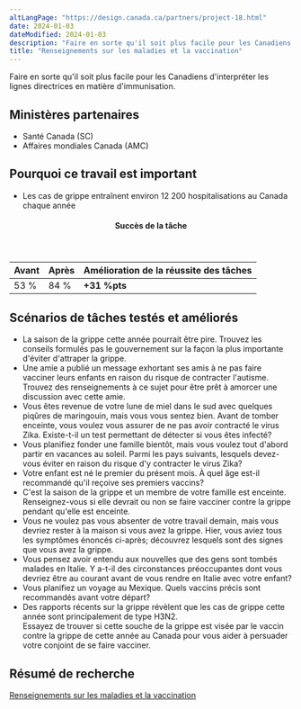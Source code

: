 ```yaml
---
altLangPage: "https://design.canada.ca/partners/project-18.html"
date: 2024-01-03
dateModified: 2024-01-03
description: "Faire en sorte qu'il soit plus facile pour les Canadiens d'interpréter les lignes directrices en matière d'immunisation."
title: "Renseignements sur les maladies et la vaccination"
---
```

<p>Faire en sorte qu'il soit plus facile pour les Canadiens d'interpréter les lignes directrices en matière d'immunisation.</p>
<h2>Ministères partenaires</h2>
<ul>
  <li>Santé Canada (SC)</li>
  <li>Affaires mondiales Canada (AMC)</li>
</ul>
<h2>Pourquoi ce travail est important</h2>
<ul>
  <li>Les cas de grippe entraînent environ 12 200 hospitalisations au Canada chaque année</li>
</ul>
<div class="row mrgn-tp-lg mrgn-bttm-lg">
  <div class="col-md-8">
    <div class="panel panel-success">
      <header class="panel-heading">
        <h4 class="panel-title text-center">Succès de la tâche</h4>
      </header>
      <table class="table">
        <thead>
          <tr style="">
            <th scope="col" class="col-md-3">Avant</th>
            <th scope="col" class="col-md-3">Après</th>
            <th scope="col" class="col-md-6">Amélioration de la réussite des tâches</th>
          </tr>
        </thead>
        <tbody>
          <tr>
            <td class="table-smnum">53&nbsp;%</td>
            <td class="table-smnum">84&nbsp;%</td>
            <td class="table-smnum"><span class="text-success"><strong>+31&nbsp;%pts</strong></span></td>
          </tr>
        </tbody>
      </table>
    </div>
  </div>
</div>
<h2>Scénarios de tâches testés et améliorés</h2>
<ul class="lst-spcd">
  <li>La saison de la grippe cette année pourrait être pire. Trouvez les conseils formulés pas le gouvernement sur la façon la plus importante d'éviter d'attraper la grippe.</li>
  <li>Une amie a publié un message exhortant ses amis à ne pas faire vacciner leurs enfants en raison du risque de contracter l'autisme. Trouvez des renseignements à ce sujet pour être prêt à amorcer une discussion avec cette amie.</li>
  <li>Vous êtes revenue de votre lune de miel dans le sud avec quelques piqûres de maringouin, mais vous vous sentez bien. Avant de tomber enceinte, vous voulez vous assurer de ne pas avoir contracté le virus Zika. Existe-t-il un test permettant de détecter si vous êtes infecté?</li>
  <li>Vous planifiez fonder une famille bientôt, mais vous voulez tout d'abord partir en vacances au soleil. Parmi les pays suivants, lesquels devez-vous éviter en raison du risque d'y contracter le virus Zika?</li>
  <li>Votre enfant est né le premier du présent mois. À quel âge est-il recommandé qu'il reçoive ses premiers vaccins?
  <li>C'est la saison de la grippe et un membre de votre famille est enceinte. Renseignez-vous si elle devrait ou non se faire vacciner contre la grippe pendant qu'elle est enceinte.</li>
  <li>Vous ne voulez pas vous absenter de votre travail demain, mais vous devriez rester à la maison si vous avez la grippe. Hier, vous aviez tous les symptômes énoncés ci-après; découvrez lesquels sont des signes que vous avez la grippe.</li>
  <li>Vous pensez avoir entendu aux nouvelles que des gens sont tombés malades en Italie. Y a-t-il des circonstances préoccupantes dont vous devriez être au courant avant de vous rendre en Italie avec votre enfant?</li>
  <li>Vous planifiez un voyage au Mexique. Quels vaccins précis sont recommandés avant votre départ?</li>
  <li>Des rapports récents sur la grippe révèlent que les cas de grippe cette année sont principalement de type H3N2.</li>
  Essayez de trouver si cette souche de la grippe est visée par le vaccin contre la grippe de cette année au Canada pour vous aider à persuader votre conjoint de se faire vacciner.
  </li>
</ul>
<h2>Résumé de recherche</h2>
<p><a href="https://conception.canada.ca/resumes-recherche/maladies-resume-recherche.html">Renseignements sur les maladies et la vaccination</a></p>

